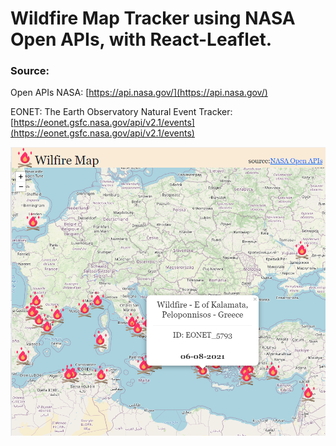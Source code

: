 # Wildfire Map Tracker using NASA Open APIs, with React-Leaflet.


### Source:
Open APIs NASA: [https://api.nasa.gov/](https://api.nasa.gov/)

EONET: The Earth Observatory Natural Event Tracker: [https://eonet.gsfc.nasa.gov/api/v2.1/events](https://eonet.gsfc.nasa.gov/api/v2.1/events)

<p align="center">
<img   src="./img/captura_fire.PNG">
</p>